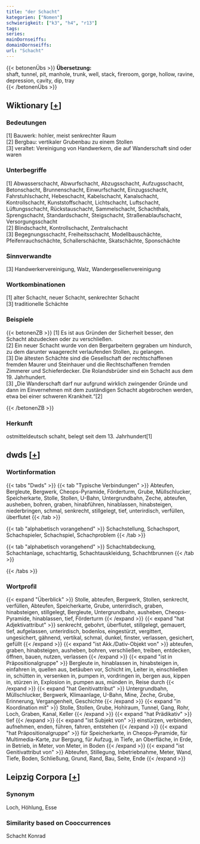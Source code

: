 ```yaml
---
title: "der Schacht"
kategorien: ["Nomen"]
schwierigkeit: ["k3", "h4", "r13"]
tags:
series:
mainDornseiffs:
domainDornseiffs:
url: "Schacht"
---
```


{{< betonenÜbs >}}
**Übersetzung:**  
shaft, tunnel, pit, manhole, trunk, well, stack, fireroom, gorge, hollow, ravine, depression, cavity, dip, tray  
{{< /betonenÜbs >}}

## Wiktionary [[+](https://de.wiktionary.org/wiki/Schacht)]

### Bedeutungen
[1] Bauwerk: hohler, meist senkrechter Raum  
[2] Bergbau: vertikaler Grubenbau zu einem Stollen  
[3] veraltet: Vereinigung von Handwerkern, die auf Wanderschaft sind oder waren  

### Unterbegriffe
[1] Abwasserschacht, Abwurfschacht, Abzugsschacht, Aufzugsschacht, Betonschacht, Brunnenschacht, Einwurfschacht, Einzugsschacht, Fahrstuhlschacht, Hebeschacht, Kabelschacht, Kanalschacht, Kontrollschacht, Kunststoffschacht, Lichtschacht, Luftschacht, Lüftungsschacht, Rückstauschacht, Sammelschacht, Schachthals, Sprengschacht, Standardschacht, Steigschacht, Straßenablaufschacht, Versorgungsschacht  
[2] Blindschacht, Kontrollschacht, Zentralschacht  
[3] Begegnungsschacht, Freiheitsschacht, Modellbauschächte, Pfeifenrauchschächte, Schallerschächte, Skatschächte, Sponschächte  

### Sinnverwandte
[3] Handwerkervereinigung, Walz, Wandergesellenvereinigung  

### Wortkombinationen
[1] alter Schacht, neuer Schacht, senkrechter Schacht  
[3] traditionelle Schächte  

### Beispiele
{{< betonenZB >}}
[1] Es ist aus Gründen der Sicherheit besser, den Schacht abzudecken oder zu verschließen.  
[2] Ein neuer Schacht wurde von den Bergarbeitern gegraben um hindurch, zu dem darunter waagerecht verlaufenden Stollen, zu gelangen.  
[3] Die ältesten Schächte sind die Gesellschaft der rechtschaffenen fremden Maurer und Steinhauer und die Rechtschaffenen fremden Zimmerer und Schieferdecker. Die Rolandsbrüder sind ein Schacht aus dem 19. Jahrhundert.  
[3] „Die Wanderschaft darf nur aufgrund wirklich zwingender Gründe und dann im Einvernehmen mit dem zuständigen Schacht abgebrochen werden, etwa bei einer schweren Krankheit.“[2]  

{{< /betonenZB >}}
### Herkunft
ostmitteldeutsch schaht, belegt seit dem 13. Jahrhundert[1]  



## dwds [[+](https://www.dwds.de/wb/Schacht)]

### Wortinformation
{{< tabs "Dwds" >}}
{{< tab "Typische Verbindungen" >}}
Abteufen, Bergleute, Bergwerk, Cheops-Pyramide, Förderturm, Grube, Müllschlucker, Speicherkarte, Stolle, Stollen, U-Bahn, Untergrundbahn, Zeche, abteufen, ausheben, bohren, graben, hinabführen, hinablassen, hinabsteigen, niederbringen, schmal, senkrecht, stillgelegt, tief, unterirdisch, verfüllen, überflutet
{{< /tab >}}

{{< tab "alphabetisch vorangehend" >}}
Schachstellung, Schachsport, Schachspieler, Schachspiel, Schachproblem
{{< /tab >}}

{{< tab "alphabetisch vorangehend" >}}
Schachtabdeckung, Schachtanlage, schachtartig, Schachtauskleidung, Schachtbrunnen
{{< /tab >}}

{{< /tabs >}}

### Wortprofil
{{< expand "Überblick" >}} Stolle, abteufen, Bergwerk, Stollen, senkrecht, verfüllen, Abteufen, Speicherkarte, Grube, unterirdisch, graben, hinabsteigen, stillgelegt, Bergleute, Untergrundbahn, ausheben, Cheops-Pyramide, hinablassen, tief, Förderturm {{< /expand >}}
{{< expand "hat Adjektivattribut" >}} senkrecht, gebohrt, überflutet, stillgelegt, gemauert, tief, aufgelassen, unterirdisch, bodenlos, eingestürzt, vergittert, ungesichert, gähnend, vertikal, schmal, dunkel, finster, verlassen, gesichert, gefüllt {{< /expand >}}
{{< expand "ist Akk./Dativ-Objekt von" >}} abteufen, graben, hinabsteigen, ausheben, bohren, verschließen, treiben, entdecken, öffnen, bauen, nutzen, verlassen {{< /expand >}}
{{< expand "ist in Präpositionalgruppe" >}} Bergleute in, hinablassen in, hinabsteigen in, einfahren in, quellen aus, betäuben vor, Schicht im, Leiter in, einschließen in, schütten in, versenken in, pumpen in, vordringen in, bergen aus, kippen in, stürzen in, Explosion in, pumpen aus, münden in, Reise durch {{< /expand >}}
{{< expand "hat Genitivattribut" >}} Untergrundbahn, Müllschlucker, Bergwerk, Klimaanlage, U-Bahn, Mine, Zeche, Grube, Erinnerung, Vergangenheit, Geschichte {{< /expand >}}
{{< expand "in Koordination mit" >}} Stolle, Stollen, Grube, Hohlraum, Tunnel, Gang, Rohr, Loch, Graben, Kanal, Keller {{< /expand >}}
{{< expand "hat Prädikativ" >}} tief {{< /expand >}}
{{< expand "ist Subjekt von" >}} einstürzen, verbinden, aufnehmen, enden, führen, fahren, entstehen {{< /expand >}}
{{< expand "hat Präpositionalgruppe" >}} für Speicherkarte, in Cheops-Pyramide, für Multimedia-Karte, zur Bergung, für Aufzug, in Tiefe, an Oberfläche, in Erde, in Betrieb, in Meter, von Meter, in Boden {{< /expand >}}
{{< expand "ist Genitivattribut von" >}} Abteufen, Stillegung, Inbetriebnahme, Meter, Wand, Tiefe, Boden, Schließung, Grund, Rand, Bau, Seite, Ende {{< /expand >}}

## Leipzig Corpora [[+](https://corpora.uni-leipzig.de/en/res?word=Schacht&corpusId=deu_newscrawl-public_2018)]


### Synonym
Loch, Höhlung, Esse


### Similarity based on Cooccurrences
Schacht Konrad

